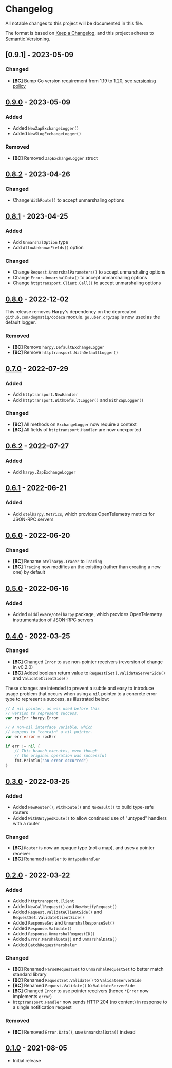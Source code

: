 # Changelog

All notable changes to this project will be documented in this file.

The format is based on [Keep a Changelog], and this project adheres to
[Semantic Versioning].

<!-- references -->

[keep a changelog]: https://keepachangelog.com/en/1.0.0/
[semantic versioning]: https://semver.org/spec/v2.0.0.html

## [0.9.1] - 2023-05-09

### Changed

- **[BC]** Bump Go version requirement from 1.19 to 1.20, see [versioning policy]

## [0.9.0] - 2023-05-09

### Added

- Added `NewZapExchangeLogger()`
- Added `NewSLogExchangeLogger()`

### Removed

- **[BC]** Removed `ZapExchangeLogger` struct

## [0.8.2] - 2023-04-26

### Changed

- Change `WithRoute()` to accept unmarshaling options

## [0.8.1] - 2023-04-25

### Added

- Add `UnmarshalOption` type
- Add `AllowUnknownFields()` option

### Changed

- Change `Request.UnmarshalParameters()` to accept unmarshaling options
- Change `Error.UnmarshalData()` to accept unmarshaling options
- Change `httptransport.Client.Call()` to accept unmarshaling options

## [0.8.0] - 2022-12-02

This release removes Harpy's dependency on the deprecated
`github.com/dogmatiq/dodeca` module. `go.uber.org/zap` is now used as the
default logger.

### Removed

- **[BC]** Remove `harpy.DefaultExchangeLogger`
- **[BC]** Remove `httptransport.WithDefaultLogger()`

## [0.7.0] - 2022-07-29

### Added

- Add `httptransport.NewHandler`
- Add `httptransport.WithDefaultLogger()` and `WithZapLogger()`

### Changed

- **[BC]** All methods on `ExchangeLogger` now require a context
- **[BC]** All fields of `httptransport.Handler` are now unexported

## [0.6.2] - 2022-07-27

### Added

- Add `harpy.ZapExchangeLogger`

## [0.6.1] - 2022-06-21

### Added

- Add `otelharpy.Metrics`, which provides OpenTelemetry metrics for JSON-RPC servers

## [0.6.0] - 2022-06-20

### Changed

- **[BC]** Rename `otelharpy.Tracer` to `Tracing`
- **[BC]** `Tracing` now modifies an the existing (rather than creating a new one) by default

## [0.5.0] - 2022-06-16

### Added

- Added `middleware/otelharpy` package, which provides OpenTelemetry instrumentation of JSON-RPC servers

## [0.4.0] - 2022-03-25

### Changed

- **[BC]** Changed `Error` to use non-pointer receivers (reversion of change in v0.2.0)
- **[BC]** Added boolean return value to `Request[Set].ValidateServerSide()` and `ValidateClientSide()`

These changes are intended to prevent a subtle and easy to introduce usage
problem that occurs when using a `nil` pointer to a concrete error type to
represent a success, as illustrated below:

```go
// A nil pointer, as was used before this
// version to represent success.
var rpcErr *harpy.Error

// A non-nil interface variable, which
// happens to "contain" a nil pointer.
var err error = rpcErr

if err != nil {
    // This branch executes, even though
    // the original operation was successful
    fmt.Println("an error occurred")
}
```

## [0.3.0] - 2022-03-25

### Added

- Added `NewRouter()`, `WithRoute()` and `NoResult()` to build type-safe routers
- Added `WithUntypedRoute()` to allow continued use of "untyped" handlers with a router

### Changed

- **[BC]** `Router` is now an opaque type (not a map), and uses a pointer receiver
- **[BC]** Renamed `Handler` to `UntypedHandler`

## [0.2.0] - 2022-03-22

### Added

- Added `httptransport.Client`
- Added `NewCallRequest()` and `NewNotifyRequest()`
- Added `Request.ValidateClientSide()` and `RequestSet.ValidateClientSide()`
- Added `ResponseSet` and `UnmarshalResponseSet()`
- Added `Response.Validate()`
- Added `Response.UnmarshalRequestID()`
- Added `Error.MarshalData()` and `UnmarshalData()`
- Added `BatchRequestMarshaler`

### Changed

- **[BC]** Renamed `ParseRequestSet` to `UnmarshalRequestSet` to better match standard library
- **[BC]** Renamed `RequestSet.Validate()` to `ValidateServerSide`
- **[BC]** Renamed `Request.Validate()` to `ValidateServerSide`
- **[BC]** Changed `Error` to use pointer receivers (hence `*Error` now implements `error`)
- `httptransport.Handler` now sends HTTP 204 (no content) in response to a single notification request

### Removed

- **[BC]** Removed `Error.Data()`, use `UnmarshalData()` instead

## [0.1.0] - 2021-08-05

- Initial release

<!-- references -->

[versioning policy]: https://github.com/dogmatiq/.github/blob/main/VERSIONING.md
[unreleased]: https://github.com/dogmatiq/harpy
[0.1.0]: https://github.com/dogmatiq/harpy/releases/tag/v0.1.0
[0.2.0]: https://github.com/dogmatiq/harpy/releases/tag/v0.2.0
[0.3.0]: https://github.com/dogmatiq/harpy/releases/tag/v0.3.0
[0.4.0]: https://github.com/dogmatiq/harpy/releases/tag/v0.4.0
[0.5.0]: https://github.com/dogmatiq/harpy/releases/tag/v0.5.0
[0.6.0]: https://github.com/dogmatiq/harpy/releases/tag/v0.6.0
[0.6.1]: https://github.com/dogmatiq/harpy/releases/tag/v0.6.1
[0.6.2]: https://github.com/dogmatiq/harpy/releases/tag/v0.6.2
[0.7.0]: https://github.com/dogmatiq/harpy/releases/tag/v0.7.0
[0.8.0]: https://github.com/dogmatiq/harpy/releases/tag/v0.8.0
[0.8.1]: https://github.com/dogmatiq/harpy/releases/tag/v0.8.1
[0.8.2]: https://github.com/dogmatiq/harpy/releases/tag/v0.8.2
[0.9.0]: https://github.com/dogmatiq/harpy/releases/tag/v0.9.0

<!-- version template
## [0.0.1] - YYYY-MM-DD

### Added
### Changed
### Deprecated
### Removed
### Fixed
### Security
-->
